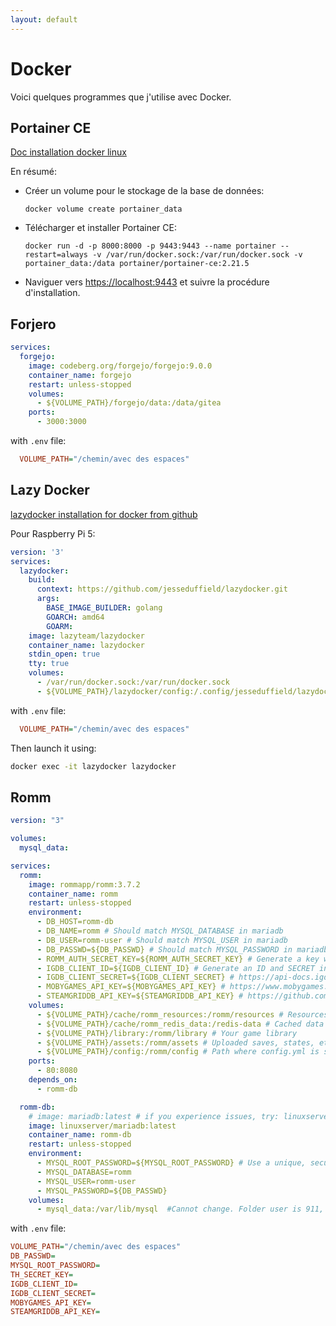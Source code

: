 ```yaml
---
layout: default
---
```


# Docker

Voici quelques programmes que j'utilise avec Docker.

## Portainer CE

[Doc installation docker linux](https://docs.portainer.io/start/install-ce/server/docker/linux)

En résumé:
  
-  Créer un volume pour le stockage de la base de données:

    `docker volume create portainer_data`

- Télécharger et installer Portainer CE:

    `docker run -d -p 8000:8000 -p 9443:9443 --name portainer --restart=always -v /var/run/docker.sock:/var/run/docker.sock -v portainer_data:/data portainer/portainer-ce:2.21.5`

- Naviguer vers [https://localhost:9443](https://localhost:9443) et suivre la procédure d'installation.

## Forjero

```yaml
services:
  forgejo:
    image: codeberg.org/forgejo/forgejo:9.0.0
    container_name: forgejo
    restart: unless-stopped
    volumes:
      - ${VOLUME_PATH}/forgejo/data:/data/gitea
    ports:
      - 3000:3000
```

with `.env` file:

```ini
  VOLUME_PATH="/chemin/avec des espaces"
```

## Lazy Docker

[lazydocker installation for docker from github](https://github.com/jesseduffield/lazydocker?tab=readme-ov-file#docker)

Pour Raspberry Pi 5:

```yaml
version: '3'
services:
  lazydocker:
    build:
      context: https://github.com/jesseduffield/lazydocker.git
      args:
        BASE_IMAGE_BUILDER: golang
        GOARCH: amd64
        GOARM:
    image: lazyteam/lazydocker
    container_name: lazydocker
    stdin_open: true
    tty: true
    volumes:
      - /var/run/docker.sock:/var/run/docker.sock
      - ${VOLUME_PATH}/lazydocker/config:/.config/jesseduffield/lazydocker
```

with `.env` file:

```ini
  VOLUME_PATH="/chemin/avec des espaces"
```

Then launch it using:

```sh
docker exec -it lazydocker lazydocker
```

## Romm

```yaml
version: "3"

volumes:
  mysql_data:

services:
  romm:
    image: rommapp/romm:3.7.2
    container_name: romm
    restart: unless-stopped
    environment:
      - DB_HOST=romm-db
      - DB_NAME=romm # Should match MYSQL_DATABASE in mariadb
      - DB_USER=romm-user # Should match MYSQL_USER in mariadb
      - DB_PASSWD=${DB_PASSWD} # Should match MYSQL_PASSWORD in mariadb
      - ROMM_AUTH_SECRET_KEY=${ROMM_AUTH_SECRET_KEY} # Generate a key with `openssl rand -hex 32`
      - IGDB_CLIENT_ID=${IGDB_CLIENT_ID} # Generate an ID and SECRET in IGDB
      - IGDB_CLIENT_SECRET=${IGDB_CLIENT_SECRET} # https://api-docs.igdb.com/#account-creation
      - MOBYGAMES_API_KEY=${MOBYGAMES_API_KEY} # https://www.mobygames.com/info/api/
      - STEAMGRIDDB_API_KEY=${STEAMGRIDDB_API_KEY} # https://github.com/rommapp/romm/wiki/Generate-API-Keys#steamgriddb
    volumes:
      - ${VOLUME_PATH}/cache/romm_resources:/romm/resources # Resources fetched from IGDB (covers, screenshots, etc.)
      - ${VOLUME_PATH}/cache/romm_redis_data:/redis-data # Cached data for background tasks
      - ${VOLUME_PATH}/library:/romm/library # Your game library
      - ${VOLUME_PATH}/assets:/romm/assets # Uploaded saves, states, etc.
      - ${VOLUME_PATH}/config:/romm/config # Path where config.yml is stored
    ports:
      - 80:8080
    depends_on:
      - romm-db

  romm-db:
    # image: mariadb:latest # if you experience issues, try: linuxserver/mariadb:latest
    image: linuxserver/mariadb:latest
    container_name: romm-db
    restart: unless-stopped
    environment:
      - MYSQL_ROOT_PASSWORD=${MYSQL_ROOT_PASSWORD} # Use a unique, secure password
      - MYSQL_DATABASE=romm
      - MYSQL_USER=romm-user
      - MYSQL_PASSWORD=${DB_PASSWD}
    volumes:
      - mysql_data:/var/lib/mysql  #Cannot change. Folder user is 911, cannot see files, and if chown, docker crashes with db connection
```

with `.env` file:

```ini
VOLUME_PATH="/chemin/avec des espaces"
DB_PASSWD=
MYSQL_ROOT_PASSWORD=
TH_SECRET_KEY=
IGDB_CLIENT_ID=
IGDB_CLIENT_SECRET=
MOBYGAMES_API_KEY=
STEAMGRIDDB_API_KEY=
```
